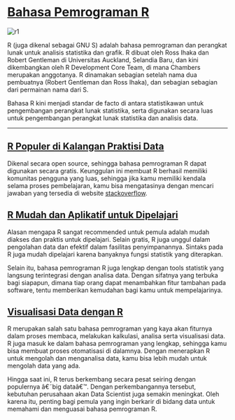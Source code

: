 # [Bahasa Pemrograman R](https://id.wikipedia.org/wiki/R_(bahasa_pemrograman))


![r1](https://user-images.githubusercontent.com/86232890/125170954-c4286080-e1db-11eb-9a8e-9c672abe9220.jpg)


R (juga dikenal sebagai GNU S) adalah bahasa pemrograman dan perangkat lunak untuk analisis statistika dan grafik. R dibuat oleh Ross Ihaka dan Robert Gentleman di Universitas Auckland, Selandia Baru, dan kini dikembangkan oleh R Development Core Team, di mana Chambers merupakan anggotanya. R dinamakan sebagian setelah nama dua pembuatnya (Robert Gentleman dan Ross Ihaka), dan sebagian sebagian dari permainan nama dari S.

Bahasa R kini menjadi standar de facto di antara statistikawan untuk pengembangan perangkat lunak statistika, serta digunakan secara luas untuk pengembangan perangkat lunak statistika dan analisis data.



---

## [R Populer di Kalangan Praktisi Data]()

Dikenal secara open source, sehingga bahasa pemrograman R dapat digunakan secara gratis. Keunggulan ini membuat R berhasil memiliki komunitas pengguna yang luas, sehingga jika kamu memiliki kendala selama proses pembelajaran, kamu bisa mengatasinya dengan mencari jawaban yang tersedia di website [stackoverflow](https://stackoverflow.com/).


## [R Mudah dan Aplikatif untuk Dipelajari]()

Alasan mengapa R sangat recommended untuk pemula adalah mudah diakses dan praktis untuk dipelajari. Selain gratis, R juga unggul dalam pengolahan data dan efektif dalam fasilitas penyimpanannya. Sintaks pada R juga mudah dipelajari karena banyaknya fungsi statistik yang diterapkan. 

Selain itu, bahasa pemrograman R juga lengkap dengan tools statistik yang langsung terintegrasi dengan analisa data. Dengan sifatnya yang terbuka bagi siapapun, dimana tiap orang dapat menambahkan fitur tambahan pada software, tentu memberikan kemudahan bagi kamu untuk mempelajarinya. 


## [Visualisasi Data dengan R]()

R merupakan salah satu bahasa pemrograman yang kaya akan fiturnya dalam proses membaca, melakukan kalkulasi, analisa serta visualisasi data. R juga masuk ke dalam bahasa pemrograman yang lengkap, sehingga kamu bisa membuat proses otomatisasi di dalamnya. Dengan menerapkan R untuk mengolah dan menganalisa data, kamu bisa lebih mudah untuk mengolah data yang ada. 

Hingga saat ini, R terus berkembang secara pesat seiring dengan populernya â€˜big dataâ€™. Dengan perkembangannya tersebut, kebutuhan perusahaan akan Data Scientist juga semakin meningkat. Oleh karena itu, penting bagi pemula yang ingin berkarir di bidang data untuk memahami dan menguasai bahasa pemrograman R.





